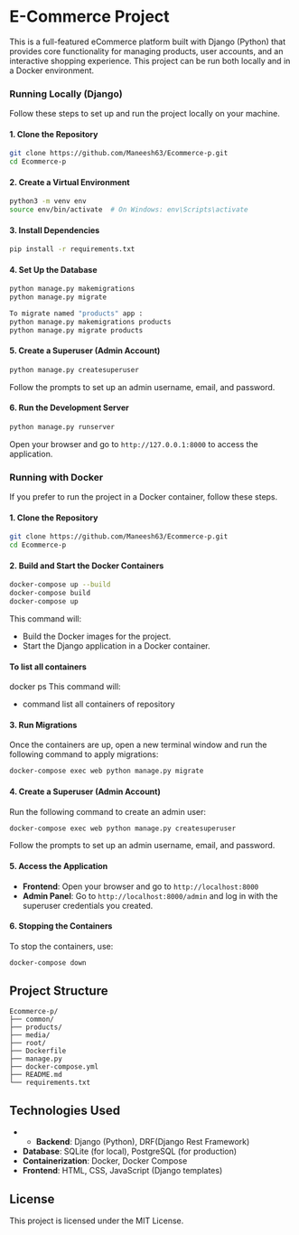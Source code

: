 # E-Commerce Project

This is a full-featured eCommerce platform built with Django (Python) that provides core functionality for managing products, user accounts, and an interactive shopping experience. This project can be run both locally and in a Docker environment.

### Running Locally (Django)

Follow these steps to set up and run the project locally on your machine.

#### 1. Clone the Repository

```bash
git clone https://github.com/Maneesh63/Ecommerce-p.git
cd Ecommerce-p
```

#### 2. Create a Virtual Environment

```bash
python3 -m venv env
source env/bin/activate  # On Windows: env\Scripts\activate
```

#### 3. Install Dependencies

```bash
pip install -r requirements.txt
```

#### 4. Set Up the Database

```bash
python manage.py makemigrations
python manage.py migrate

To migrate named "products" app :
python manage.py makemigrations products
python manage.py migrate products
```

#### 5. Create a Superuser (Admin Account)

```bash
python manage.py createsuperuser
```

Follow the prompts to set up an admin username, email, and password.

#### 6. Run the Development Server

```bash
python manage.py runserver
```

Open your browser and go to `http://127.0.0.1:8000` to access the application.

### Running with Docker

If you prefer to run the project in a Docker container, follow these steps.

#### 1. Clone the Repository

```bash
git clone https://github.com/Maneesh63/Ecommerce-p.git
cd Ecommerce-p
```

#### 2. Build and Start the Docker Containers

```bash
docker-compose up --build
docker-compose build
docker-compose up
```

This command will:

- Build the Docker images for the project.
- Start the Django application in a Docker container.

#### To list all containers

docker ps
This command will:

- command list all containers of repository

#### 3. Run Migrations

Once the containers are up, open a new terminal window and run the following command to apply migrations:

```bash
docker-compose exec web python manage.py migrate
```

#### 4. Create a Superuser (Admin Account)

Run the following command to create an admin user:

```bash
docker-compose exec web python manage.py createsuperuser
```

Follow the prompts to set up an admin username, email, and password.

#### 5. Access the Application

- **Frontend**: Open your browser and go to `http://localhost:8000`
- **Admin Panel**: Go to `http://localhost:8000/admin` and log in with the superuser credentials you created.

#### 6. Stopping the Containers

To stop the containers, use:

```bash
docker-compose down
```

## Project Structure

```
Ecommerce-p/
├── common/
├── products/
├── media/
├── root/
├── Dockerfile
├── manage.py
├── docker-compose.yml
├── README.md
└── requirements.txt
```

## Technologies Used

- - **Backend**: Django (Python), DRF(Django Rest Framework)
- **Database**: SQLite (for local), PostgreSQL (for production)
- **Containerization**: Docker, Docker Compose
- **Frontend**: HTML, CSS, JavaScript (Django templates)

## License

This project is licensed under the MIT License.
